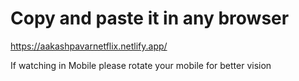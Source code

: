 <h1>Copy and paste it in any browser</h1>

https://aakashpavarnetflix.netlify.app/

If watching in Mobile please rotate your mobile for better vision
